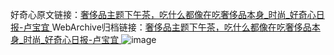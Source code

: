 好奇心原文链接：[奢侈品主题下午茶，吃什么都像在吃奢侈品本身_时尚_好奇心日报-卢宝宜 ](https://www.qdaily.com/articles/12211.html)
WebArchive归档链接：[奢侈品主题下午茶，吃什么都像在吃奢侈品本身_时尚_好奇心日报-卢宝宜 ](http://web.archive.org/web/20190623172020/https://www.qdaily.com/articles/12211.html)
![image](http://ww3.sinaimg.cn/large/007d5XDply1g3whzwq77ij30u04qc7wh)